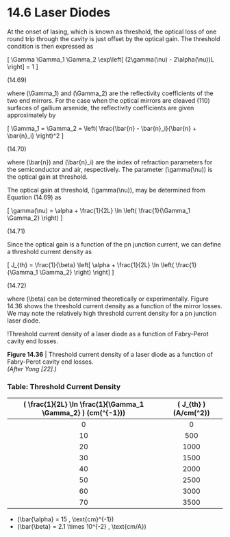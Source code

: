 # 14.6 Laser Diodes

At the onset of lasing, which is known as threshold, the optical loss of one round trip through the cavity is just offset by the optical gain. The threshold condition is then expressed as

\[
\Gamma \Gamma_1 \Gamma_2 \exp\left[ (2\gamma(\nu) - 2\alpha(\nu))L \right] = 1
\]

(14.69)

where \(\Gamma_1\) and \(\Gamma_2\) are the reflectivity coefficients of the two end mirrors. For the case when the optical mirrors are cleaved (110) surfaces of gallium arsenide, the reflectivity coefficients are given approximately by

\[
\Gamma_1 = \Gamma_2 = \left( \frac{\bar{n} - \bar{n}_i}{\bar{n} + \bar{n}_i} \right)^2
\]

(14.70)

where \(\bar{n}\) and \(\bar{n}_i\) are the index of refraction parameters for the semiconductor and air, respectively. The parameter \(\gamma(\nu)\) is the optical gain at threshold.

The optical gain at threshold, \(\gamma(\nu)\), may be determined from Equation (14.69) as

\[
\gamma(\nu) = \alpha + \frac{1}{2L} \ln \left( \frac{1}{\Gamma_1 \Gamma_2} \right)
\]

(14.71)

Since the optical gain is a function of the pn junction current, we can define a threshold current density as

\[
J_{th} = \frac{1}{\beta} \left[ \alpha + \frac{1}{2L} \ln \left( \frac{1}{\Gamma_1 \Gamma_2} \right) \right]
\]

(14.72)

where \(\beta\) can be determined theoretically or experimentally. Figure 14.36 shows the threshold current density as a function of the mirror losses. We may note the relatively high threshold current density for a pn junction laser diode.

!Threshold current density of a laser diode as a function of Fabry-Perot cavity end losses.

**Figure 14.36** | Threshold current density of a laser diode as a function of Fabry-Perot cavity end losses.  
*(After Yang [22].)*

### Table: Threshold Current Density

| \( \frac{1}{2L} \ln \frac{1}{\Gamma_1 \Gamma_2} \) (cm\(^{-1}\)) | \( J_{th} \) (A/cm\(^2\)) |
|:---------------------------------------------------------------:|:-------------------------:|
| 0                                                               | 0                         |
| 10                                                              | 500                       |
| 20                                                              | 1000                      |
| 30                                                              | 1500                      |
| 40                                                              | 2000                      |
| 50                                                              | 2500                      |
| 60                                                              | 3000                      |
| 70                                                              | 3500                      |

- \(\bar{\alpha} = 15 \, \text{cm}^{-1}\)
- \(\bar{\beta} = 2.1 \times 10^{-2} \, \text{cm/A}\)